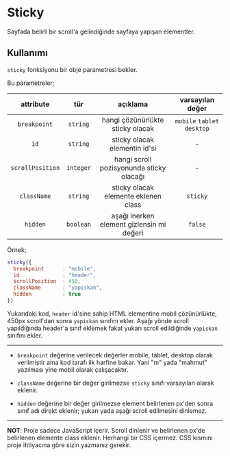 # Sticky

Sayfada belirli bir scroll'a gelindiğinde sayfaya yapışan elementler.

## Kullanımı

`sticky` fonksiyonu bir obje parametresi bekler.

Bu parametreler;

| attribute | tür | açıklama | varsayılan değer |
| :---: | :---: | :---: | :---: |
| `breakpoint` | `string` | hangi çözünürlükte sticky olacak | `mobile` `tablet` `desktop` |
| `id` | `string` | sticky olacak elementin id'si | - | 
| `scrollPosition` | `integer` | hangi scroll pozisyonunda sticky olacağı | - |
| `className` | `string` | sticky olacak elemente eklenen class | `sticky` |
| `hidden` | `boolean` | aşağı inerken element gizlensin mi değeri | `false` |


Örnek;

```js
sticky({
  breakpoint      : "mobile",
  id              : "header",
  scrollPosition  : 450,
  className       : "yapiskan",
  hidden          : true
})
```

Yukarıdaki kod, `header` id'sine sahip HTML elementine mobil çözünürlükte, 450px scroll'dan sonra `yapiskan` sınıfını ekler.
Aşağı yönde scroll yapıldığında header'a sınıf eklemek fakat yukarı scroll edildiğinde `yapiskan` sınıfını ekler.

---

* `breakpoint` değerine verilecek değerler mobile, tablet, desktop olarak verilmiştir ama kod tarafı ilk harfine bakar. Yani "m" yada "mahmut" yazılması yine mobil olarak çalışacaktır.

* `className` değerine bir değer girilmezse `sticky` sınıfı varsayılan olarak eklenir.

* `hidden` değerine bir değer girilmezse element belirlenen px'den sonra sınıf adı direkt eklenir; yukarı yada aşağı scroll edilmesini dinlemez.

---

**NOT**: Proje sadece JavaScript içerir. Scroll dinlenir ve belirlenen px'de belirlenen elemente class eklenir. Herhangi bir CSS içermez. CSS kısmını proje ihtiyacına göre sizin yazmanız gerekir.
